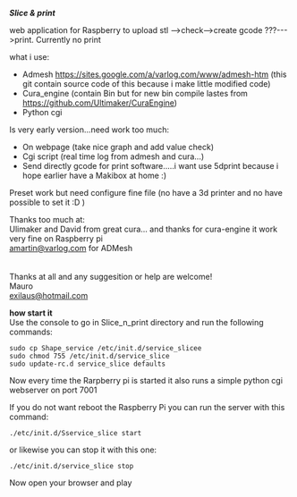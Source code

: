 ***Slice & print***

web application for Raspberry to upload stl -->check-->create gcode ???--->print.
Currently no print

what i use: <br>
  - Admesh https://sites.google.com/a/varlog.com/www/admesh-htm (this git contain source code of this because i make little modified code)<br>
  - Cura_engine (contain Bin but for new bin compile lastes from https://github.com/Ultimaker/CuraEngine)<br>
  - Python cgi<br>

Is very early version...need work too much:<br>

  - On webpage (take nice graph and add value check)<br>
  - Cgi script (real time log from admesh and cura...)<br>
  - Send directly gcode for print software.....i want use 5dprint because i hope earlier have a Makibox at home :) <br>

Preset work but need configure fine file (no have a 3d printer and no have possible to set it :D )<br>

Thanks too much at:<br>
Ulimaker and David from great cura... and thanks for cura-engine it work very fine on Raspberry pi<br>
amartin@varlog.com  for ADMesh<br>
<br>
<br>
Thanks at all and any suggesition or help are welcome!<br>
Mauro<br>
exilaus@hotmail.com


**how start it**<br>
Use the console to go in Slice_n_print directory and run the following commands:

    sudo cp Shape_service /etc/init.d/service_slicee
    sudo chmod 755 /etc/init.d/service_slice
    sudo update-rc.d service_slice defaults

Now every time the Rarpberry pi is started it also runs a simple python cgi webserver on port 7001

If you do not want reboot the Raspberry Pi you can run the server with this command:

    ./etc/init.d/Sservice_slice start

or likewise you can stop it with this one:
 
    ./etc/init.d/service_slice stop

Now open your browser and play <br>
